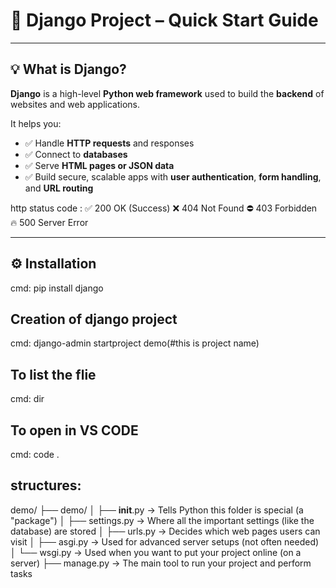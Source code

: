 # 🐍 Django Project – Quick Start Guide

---

## 💡 What is Django?

**Django** is a high-level **Python web framework** used to build the **backend** of websites and web applications.

It helps you:
- ✅ Handle **HTTP requests** and responses
- ✅ Connect to **databases**
- ✅ Serve **HTML pages or JSON data**
- ✅ Build secure, scalable apps with **user authentication**, **form handling**, and **URL routing**

http status code :
✅ 200	OK (Success)
❌ 404	Not Found
⛔ 403	Forbidden
🔥 500	Server Error

---

## ⚙️ Installation
cmd: pip install django 

## Creation of django project 
cmd: django-admin startproject demo(#this is project name)

## To list the flie
cmd: dir

## To open in VS CODE
cmd: code .

## structures:

demo/
├── demo/
│   ├── __init__.py     → Tells Python this folder is special (a "package")
│   ├── settings.py     → Where all the important settings (like the database) are stored
│   ├── urls.py         → Decides which web pages users can visit
│   ├── asgi.py         → Used for advanced server setups (not often needed)
│   └── wsgi.py         → Used when you want to put your project online (on a server)
├── manage.py           → The main tool to run your project and perform tasks


